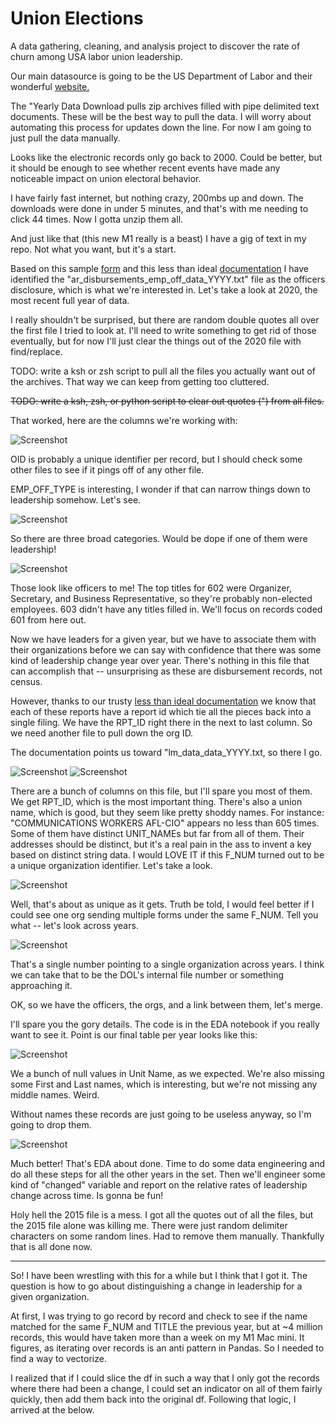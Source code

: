 # Union Elections
A data gathering, cleaning, and analysis project to discover the rate of churn among USA labor union leadership. 

Our main datasource is going to be the US Department of Labor and their wonderful [website.](https://olmsapps.dol.gov/olpdr/) 

The "Yearly Data Download pulls zip archives filled with pipe delimited text documents. These will be the best way to pull the data. I will worry about automating this process for updates down the line. For now I am going to just pull the data manually.

Looks like the electronic records only go back to 2000. Could be better, but it should be enough to see whether recent events have made any noticeable impact on union electoral behavior. 

I have fairly fast internet, but nothing crazy, 200mbs up and down. The downloads were done in under 5 minutes, and that's with me needing to click 44 times. Now I gotta unzip them all. 

And just like that (this new M1 really is a beast) I have a gig of text in my repo. Not what you want, but it's a start.

Based on this sample [form](https://olmsapps.dol.gov/query/orgReport.do?rptId=739980&rptForm=LM2Form) and this less than ideal [documentation](https://olmsapps.dol.gov/olpdr/Guide_to_Working_with_OLMS_LM_Data.pdf) I have identified the "ar_disbursements_emp_off_data_YYYY.txt" file as the officers disclosure, which is what we're interested in. Let's take a look at 2020, the most recent full year of data.

I really shouldn't be surprised, but there are random double quotes all over the first file I tried to look at. I'll need to write something to get rid of those eventually, but for now I'll just clear the things out of the 2020 file with find/replace.

TODO: write a ksh or zsh script to pull all the files you actually want out of the archives. That way we can keep from getting too cluttered.

~~TODO: write a ksh, zsh, or python script to clear out quotes (") from all files.~~

That worked, here are the columns we're working with:

![Screenshot](Readme_docs/disbursement_dtypes.png)

OID is probably a unique identifier per record, but I should check some other files to see if it pings off of any other file.

EMP_OFF_TYPE is interesting, I wonder if that can narrow things down to leadership somehow. Let's see.

![Screenshot](Readme_docs/value_counts_1.png)

So there are three broad categories. Would be dope if one of them were leadership!

![Screenshot](Readme_docs/value_counts_2.png)

Those look like officers to me! The top titles for 602 were Organizer, Secretary, and Business Representative, so they're probably non-elected employees. 603 didn't have any titles filled in. We'll focus on records coded 601 from here out.

Now we have leaders for a given year, but we have to associate them with their organizations before we can say with confidence that there was some kind of leadership change year over year. There's nothing in this file that can accomplish that -- unsurprising as these are disbursement records, not census. 

However, thanks to our trusty [less than ideal documentation](https://olmsapps.dol.gov/olpdr/Guide_to_Working_with_OLMS_LM_Data.pdf) we know that each of these reports have a report id which tie all the pieces back into a single filing. We have the RPT_ID right there in the next to last column. So we need another file to pull down the org ID.

The documentation points us toward "lm_data_data_YYYY.txt, so there I go. 

![Screenshot](Readme_docs/dtypes_2.png)
![Screenshot](Readme_docs/dtypes_3.png)

There are a bunch of columns on this file, but I'll spare you most of them. We get RPT_ID, which is the most important thing. There's also a union name, which is good, but they seem like pretty shoddy names. For instance: "COMMUNICATIONS WORKERS AFL-CIO" appears no less than 605 times. Some of them have distinct UNIT_NAMEs but far from all of them. Their addresses should be distinct, but it's a real pain in the ass to invent a key based on distinct string data. I would LOVE IT if this F_NUM turned out to be a unique organization identifier. Let's take a look.

![Screenshot](Readme_docs/value_counts_3.png)

Well, that's about as unique as it gets. Truth be told, I would feel better if I could see one org sending multiple forms under the same F_NUM. Tell you what -- let's look across years. 

![Screenshot](Readme_docs/file_number.png)

That's a single number pointing to a single organization across years. I think we can take that to be the DOL's internal file number or something approaching it. 

OK, so we have the officers, the orgs, and a link between them, let's merge.

I'll spare you the gory details. The code is in the EDA notebook if you really want to see it. Point is our final table per year looks like this:

![Screenshot](Readme_docs/df_info.png)

We a bunch of null values in Unit Name, as we expected. We're also missing some First and Last names, which is interesting, but we're not missing any middle names. Weird. 

Without names these records are just going to be useless anyway, so I'm going to drop them.

![Screenshot](Readme_docs/df_info.png)

Much better! That's EDA about done. Time to do some data engineering and do all these steps for all the other years in the set. Then we'll engineer some kind of "changed" variable and report on the relative rates of leadership change across time. Is gonna be fun!

Holy hell the 2015 file is a mess. I got all the quotes out of all the files, but the 2015 file alone was killing me. There were just random delimiter characters on some random lines. Had to remove them manually. Thankfully that is all done now. 

----------------------------------------------------------

So! I have been wrestling with this for a while but I think that I got it. The question is how to go about distinguishing a change in leadership for a given organization. 

At first, I was trying to go record by record and check to see if the name matched for the same F_NUM and TITLE the previous year, but at ~4 million records, this would have taken more than a week on my M1 Mac mini. It figures, as iterating over records is an anti pattern in Pandas. So I needed to find a way to vectorize.

I realized that if I could slice the df in such a way that I only got the records where there had been a change, I could set an indicator on all of them fairly quickly, then add them back into the original df. Following that logic, I arrived at the below.
